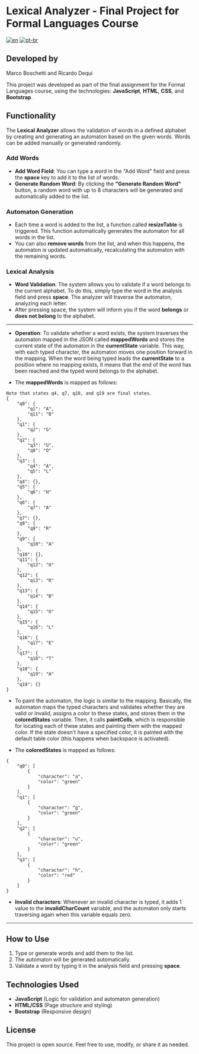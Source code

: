 # Lexical Analyzer - Final Project for Formal Languages Course
[![en](https://img.shields.io/badge/lang-en-red.svg)](https://github.com/MarcoBosc/analisador-lexico/blob/main/README.en.md)
[![pt-br](https://img.shields.io/badge/lang-pt--br-green.svg)](https://github.com/MarcoBosc/analisador-lexico/blob/main/README.md)


## Developed by
Marco Boschetti and Ricardo Dequi

This project was developed as part of the final assignment for the Formal Languages course, using the technologies: **JavaScript**, **HTML**, **CSS**, and **Bootstrap**.

## Functionality

The **Lexical Analyzer** allows the validation of words in a defined alphabet by creating and generating an automaton based on the given words. Words can be added manually or generated randomly.

### Add Words

- **Add Word Field**: You can type a word in the "Add Word" field and press the **space** key to add it to the list of words.
- **Generate Random Word**: By clicking the **"Generate Random Word"** button, a random word with up to 8 characters will be generated and automatically added to the list.

### Automaton Generation

- Each time a word is added to the list, a function called **resizeTable** is triggered. This function automatically generates the automaton for all words in the list.
- You can also **remove words** from the list, and when this happens, the automaton is updated automatically, recalculating the automaton with the remaining words.

### Lexical Analysis

- **Word Validation**: The system allows you to validate if a word belongs to the current alphabet. To do this, simply type the word in the analysis field and press **space**. The analyzer will traverse the automaton, analyzing each letter.
- After pressing space, the system will inform you if the word **belongs** or **does not belong** to the alphabet.

---

- **Operation**: To validate whether a word exists, the system traverses the automaton mapped in the JSON called **mappedWords** and stores the current state of the automaton in the **currentState** variable. This way, with each typed character, the automaton moves one position forward in the mapping. When the word being typed leads the **currentState** to a position where no mapping exists, it means that the end of the word has been reached and the typed word belongs to the alphabet.

- The **mappedWords** is mapped as follows:

```
Note that states q4, q7, q10, and q19 are final states.
{
    "q0": {
        "q1": "A",
        "q11": "B"
    },
    "q1": {
        "q2": "G"
    },
    "q2": {
        "q3": "U",
        "q8": "O"
    },
    "q3": {
        "q4": "A",
        "q5": "L"
    },
    "q4": {},
    "q5": {
        "q6": "H"
    },
    "q6": {
        "q7": "A"
    },
    "q7": {},
    "q8": {
        "q9": "R"
    },
    "q9": {
        "q10": "A"
    },
    "q10": {},
    "q11": {
        "q12": "O"
    },
    "q12": {
        "q13": "R"
    },
    "q13": {
        "q14": "B"
    },
    "q14": {
        "q15": "O"
    },
    "q15": {
        "q16": "L"
    },
    "q16": {
        "q17": "E"
    },
    "q17": {
        "q18": "T"
    },
    "q18": {
        "q19": "A"
    },
    "q19": {}
}
```

- To paint the automaton, the logic is similar to the mapping. Basically, the automaton maps the typed characters and validates whether they are valid or invalid, assigns a color to these states, and stores them in the **coloredStates** variable. Then, it calls **paintCells**, which is responsible for locating each of these states and painting them with the mapped color. If the state doesn't have a specified color, it is painted with the default table color (this happens when backspace is activated).

- The **coloredStates** is mapped as follows:

```
{
    "q0": [
        {
            "character": "a",
            "color": "green"
        }
    ],
    "q1": [
        {
            "character": "g",
            "color": "green"
        }
    ],
    "q2": [
        {
            "character": "u",
            "color": "green"
        }
    ],
    "q3": [
        {
            "character": "h",
            "color": "red"
        }
    ]
}
```

- **Invalid characters**: Whenever an invalid character is typed, it adds 1 value to the **invalidCharCount** variable, and the automaton only starts traversing again when this variable equals zero.

---

## How to Use

1. Type or generate words and add them to the list.
2. The automaton will be generated automatically.
3. Validate a word by typing it in the analysis field and pressing **space**.

## Technologies Used

- **JavaScript** (Logic for validation and automaton generation)
- **HTML/CSS** (Page structure and styling)
- **Bootstrap** (Responsive design)
  
## License

This project is open source. Feel free to use, modify, or share it as needed.
